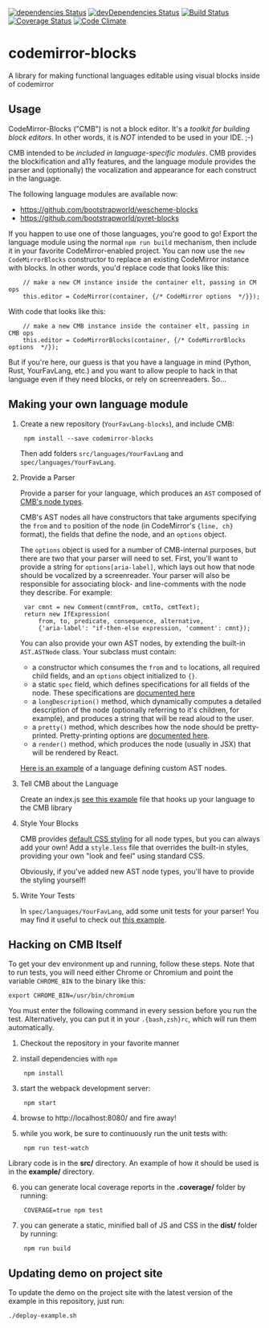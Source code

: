 [![dependencies Status](https://david-dm.org/bootstrapworld/codemirror-blocks/status.svg)](https://david-dm.org/bootstrapworld/codemirror-blocks)
[![devDependencies Status](https://david-dm.org/bootstrapworld/codemirror-blocks/dev-status.svg)](https://david-dm.org/bootstrapworld/codemirror-blocks?type=dev)
[![Build Status](https://travis-ci.org/bootstrapworld/codemirror-blocks.svg?branch=master)](https://travis-ci.org/bootstrapworld/codemirror-blocks)
[![Coverage Status](https://coveralls.io/repos/bootstrapworld/codemirror-blocks/badge.svg?branch=master&service=github)](https://coveralls.io/github/bootstrapworld/codemirror-blocks?branch=master)
[![Code Climate](https://codeclimate.com/github/bootstrapworld/codemirror-blocks/badges/gpa.svg)](https://codeclimate.com/github/bootstrapworld/codemirror-blocks)

# codemirror-blocks
A library for making functional languages editable using visual blocks inside of codemirror

## Usage
CodeMirror-Blocks ("CMB") is not a block editor. It's a _toolkit for building block editors_. In other words, it is *NOT* intended to be used in your IDE. ;-) 

CMB intended to be _included in language-specific modules_. CMB provides the blockification and a11y features, and the language module provides the parser and (optionally) the vocalization and appearance for each construct in the language.

The following language modules are available now:
- https://github.com/bootstrapworld/wescheme-blocks
- https://github.com/bootstrapworld/pyret-blocks

If you happen to use one of those languages, you're good to go! Export the language module using the normal `npm run build` mechanism, then include it in your favorite CodeMirror-enabled project. You can now use the `new CodeMirrorBlocks` constructor to replace an existing CodeMirror instance with blocks. In other words, you'd replace code that looks like this:

        // make a new CM instance inside the container elt, passing in CM ops
        this.editor = CodeMirror(container, {/* CodeMirror options  */}});

With code that looks like this:

        // make a new CMB instance inside the container elt, passing in CMB ops
        this.editor = CodeMirrorBlocks(container, {/* CodeMirrorBlocks options  */});

But if you're here, our guess is that you have a language in mind (Python, Rust, YourFavLang, etc.) and you want to allow people to hack in that language even if they need blocks, or rely on screenreaders. So...

## Making your own language module
1. Create a new repository (`YourFavLang-blocks`), and include CMB:

        npm install --save codemirror-blocks

    Then add folders `src/languages/YourFavLang` and `spec/languages/YourFavLang`.


2. Provide a Parser

    Provide a parser for your language, which produces an `AST` composed of [CMB's node types](https://github.com/bootstrapworld/codemirror-blocks/blob/master/src/nodes.jsx).

    CMB's AST nodes all have constructors that take arguments specifying the `from` and `to` position of the node (in CodeMirror's `{line, ch}` format), the fields that define the node, and an `options` object.

    The `options` object is used for a number of CMB-internal purposes, but there are two that your parser will need to set. First, you'll want to provide a string for `options[aria-label]`, which lays out how that node should be vocalized by a screenreader. Your parser will also be responsible for associating block- and line-comments with the node they describe. For example:

        var cmnt = new Comment(cmntFrom, cmtTo, cmtText);
        return new IfExpression(
            from, to, predicate, consequence, alternative,
            {'aria-label': "if-then-else expression, 'comment': cmnt});

    You can also provide your own AST nodes, by extending the built-in `AST.ASTNode` class. Your subclass must contain:
    - a constructor which consumes the `from` and `to` locations, all required child fields, and an `options` object initialized to `{}`. 
    - a static `spec` field, which defines specifications for all fields of the node. These specifications are [documented here](https://github.com/bootstrapworld/codemirror-blocks/blob/master/src/nodeSpec.js.)
    - a `longDescription()` method, which dynamically computes a detailed description of the node (optionally referring to it's children, for example), and produces a string that will be read aloud to the user.
    - a `pretty()` method, which describes how the node should be pretty-printed. Pretty-printing options are [documented here](https://www.npmjs.com/package/pretty-fast-pretty-printer).
    - a `render()` method, which produces the node (usually in JSX) that will be rendered by React.

    [Here is an example](https://github.com/bootstrapworld/wescheme-blocks/blob/master/src/languages/wescheme/ast.js) of a language defining custom AST nodes.

3. Tell CMB about the Language

    Create an index.js [see this example](https://github.com/bootstrapworld/wescheme-blocks/blob/master/src/languages/wescheme/index.js) file that hooks up your language to the CMB library

3. Style Your Blocks

    CMB provides [default CSS styling](https://github.com/bootstrapworld/codemirror-blocks/blob/master/src/less/default-style.less) for all node types, but you can always add your own! Add a `style.less` file that overrides the built-in styles, providing your own "look and feel" using standard CSS.

    Obviously, if you've added new AST node types, you'll have to provide the styling yourself!

4. Write Your Tests

    In `spec/languages/YourFavLang`, add some unit tests for your parser! You may find it useful to check out [this example](https://github.com/bootstrapworld/wescheme-blocks/blob/master/spec/languages/wescheme/WeschemeParser-test.js).

## Hacking on CMB Itself

To get your dev environment up and running, follow these steps. Note that to run tests,
you will need either Chrome or Chromium and point the variable `CHROME_BIN` to the binary
like this:

```
export CHROME_BIN=/usr/bin/chromium
```

You must enter the following command in every session before you run the test.
Alternatively, you can put it in your `.{bash,zsh}rc`, which will run them automatically.

1. Checkout the repository in your favorite manner

2. install dependencies with `npm`

        npm install

3. start the webpack development server:

        npm start

4. browse to http://localhost:8080/ and fire away!

5. while you work, be sure to continuously run the unit tests with:

        npm run test-watch

Library code is in the **src/** directory. An example of how it should be used
is in the **example/** directory.

6. you can generate local coverage reports in the **.coverage/** folder by running:

        COVERAGE=true npm test

7. you can generate a static, minified ball of JS and CSS in the **dist/** folder by running:

        npm run build

## Updating demo on project site

To update the demo on the project site with the latest version of the example in
this repository, just run:

    ./deploy-example.sh
